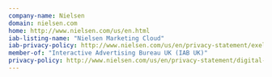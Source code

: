 ```yaml
---
company-name: Nielsen
domain: nielsen.com
home: http://www.nielsen.com/us/en.html
iab-listing-name: "Nielsen Marketing Cloud"
iab-privacy-policy: http://www.nielsen.com/us/en/privacy-statement/exelate-privacy-policy.html
member-of: "Interactive Advertising Bureau UK (IAB UK)"
privacy-policy: http://www.nielsen.com/us/en/privacy-statement/digital-measurement.html
---
```




